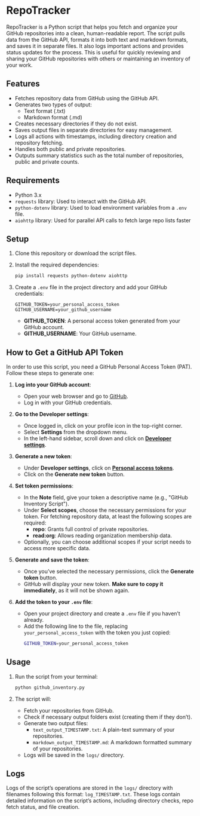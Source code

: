 # RepoTracker

RepoTracker is a Python script that helps you fetch and organize your GitHub repositories into a clean, human-readable report. The script pulls data from the GitHub API, formats it into both text and markdown formats, and saves it in separate files. It also logs important actions and provides status updates for the process. This is useful for quickly reviewing and sharing your GitHub repositories with others or maintaining an inventory of your work.

## Features

- Fetches repository data from GitHub using the GitHub API.
- Generates two types of output:
  - Text format (.txt)
  - Markdown format (.md)
- Creates necessary directories if they do not exist.
- Saves output files in separate directories for easy management.
- Logs all actions with timestamps, including directory creation and repository fetching.
- Handles both public and private repositories.
- Outputs summary statistics such as the total number of repositories, public and private counts.

## Requirements

- Python 3.x
- `requests` library: Used to interact with the GitHub API.
- `python-dotenv` library: Used to load environment variables from a `.env` file.
- `aiohttp` library: Used for parallel API calls to fetch large repo lists faster

## Setup

1. Clone this repository or download the script files.
2. Install the required dependencies:
   ```bash
   pip install requests python-dotenv aiohttp
   ```

3. Create a `.env` file in the project directory and add your GitHub credentials:
   ```
   GITHUB_TOKEN=your_personal_access_token
   GITHUB_USERNAME=your_github_username
   ```
   - **GITHUB_TOKEN**: A personal access token generated from your GitHub account.
   - **GITHUB_USERNAME**: Your GitHub username.

## How to Get a GitHub API Token

In order to use this script, you need a GitHub Personal Access Token (PAT). Follow these steps to generate one:

1. **Log into your GitHub account**:
   - Open your web browser and go to [GitHub](https://github.com/).
   - Log in with your GitHub credentials.

2. **Go to the Developer settings**:
   - Once logged in, click on your profile icon in the top-right corner.
   - Select **Settings** from the dropdown menu.
   - In the left-hand sidebar, scroll down and click on **[Developer settings](https://github.com/settings/apps)**.

3. **Generate a new token**:
   - Under **Developer settings**, click on **[Personal access tokens](https://github.com/settings/tokens)**.
   - Click on the **Generate new token** button.

4. **Set token permissions**:
   - In the **Note** field, give your token a descriptive name (e.g., "GitHub Inventory Script").
   - Under **Select scopes**, choose the necessary permissions for your token. For fetching repository data, at least the following scopes are required:
     - **repo**: Grants full control of private repositories.
     - **read:org**: Allows reading organization membership data.
   - Optionally, you can choose additional scopes if your script needs to access more specific data.

5. **Generate and save the token**:
   - Once you’ve selected the necessary permissions, click the **Generate token** button.
   - GitHub will display your new token. **Make sure to copy it immediately**, as it will not be shown again.

6. **Add the token to your `.env` file**:
   - Open your project directory and create a `.env` file if you haven’t already.
   - Add the following line to the file, replacing `your_personal_access_token` with the token you just copied:
     ```bash
     GITHUB_TOKEN=your_personal_access_token
     ```

## Usage

1. Run the script from your terminal:
   ```bash
   python github_inventory.py
   ```

2. The script will:
   - Fetch your repositories from GitHub.
   - Check if necessary output folders exist (creating them if they don’t).
   - Generate two output files:
     - `text_output_TIMESTAMP.txt`: A plain-text summary of your repositories.
     - `markdown_output_TIMESTAMP.md`: A markdown formatted summary of your repositories.
   - Logs will be saved in the `logs/` directory.


## Logs

Logs of the script’s operations are stored in the `logs/` directory with filenames following this format: `log_TIMESTAMP.txt`. These logs contain detailed information on the script’s actions, including directory checks, repo fetch status, and file creation.
